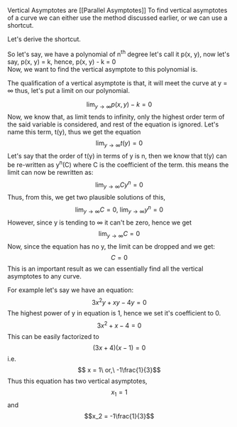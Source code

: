 Vertical Asymptotes are [[Parallel Asymptotes]]
To find vertical asymptotes of a curve we can either use the method discussed earlier, or we can use a shortcut.

Let's derive the shortcut.

So let's say, we have a polynomial of n<sup>th</sup> degree let's call it p(x, y), now let's say, p(x, y) = k, hence, p(x, y) - k = 0  
Now, we want to find the vertical asymptote to this polynomial is.

The qualification of a vertical asymptote is that, it will meet the curve at y = &infin; thus, let's put a limit on our polynomial.

$$\lim_{y\rightarrow\infty} p(x, y) - k = 0$$
Now, we know that, as limit tends to infinity, only the highest order term of the said variable is considered, and rest of the equation is ignored. Let's name this term, t(y), thus we get the equation
$$\lim_{y\rightarrow\infty}t(y) = 0$$
Let's say that the order of t(y) in terms of y is n, then we know that t(y) can be re-written as y<sup>n</sup>(C) where C is the coefficient of the term.
this means the limit can now be rewritten as:
$$\lim_{y\rightarrow\infty}Cy^n = 0$$
Thus, from this, we get two plausible solutions of this,
$$\lim_{y\rightarrow\infty}C = 0,\ \lim_{y\rightarrow\infty}y^n = 0$$
However, since y is tending to &infin; it can't be zero, hence we get
$$\lim_{y\rightarrow\infty}C = 0$$
Now, since the equation has no y, the limit can be dropped and we get:
$$C = 0$$
This is an important result as we can essentially find all the vertical asymptotes to any curve.

For example let's say we have an equation:
$$3x^2y +xy - 4y = 0$$
The highest power of y in equation is 1, hence we set it's coefficient to 0.
$$3x^2 + x -4 = 0$$
This can be easily factorized to
$$(3x + 4)(x - 1) = 0$$
i.e. $$ x = 1\ or,\ -1\frac{1}{3}$$
Thus this equation has two vertical asymptotes, $$x_1 = 1$$ and $$x_2 = -1\frac{1}{3}$$

